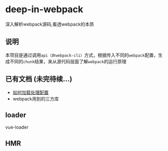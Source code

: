 # deep-in-webpack

深入解析webpack源码,看透webpack的本质

## 说明

本项目是通过调用`api（非webpack-cli）`方式，根据传入不同的`webpack`配置，生成不同的`chunk`结果，来从源代码层面了解`webpack`的运行原理

## 已有文档 (未完待续...)

- [如何加载处理配置](./docs/如何加载处理配置/加载配置.md)
- webpack用到的三方库

## loader
 vue-loader
 
## HMR

